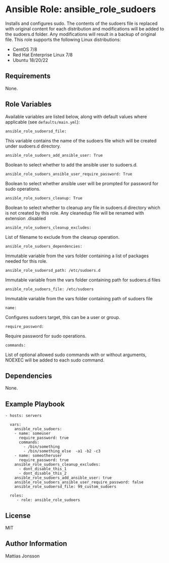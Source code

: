 Ansible Role: ansible_role_sudoers
=========

Installs and configures sudo. The contents of the sudoers file is replaced with original content for each distribution and modifications will be added to the sudoers.d folder. Any modifications will result in a backup of original file. This role supports the following Linux distributions:

<ul>
<li>CentOS 7/8
<li>Red Hat Enterprise Linux 7/8
<li>Ubuntu 18/20/22
</ul>

Requirements
------------

None.

Role Variables
--------------

Available variables are listed below, along with default values where applicable (see `defaults/main.yml`):

    ansible_role_sudoersd_file:

This variable contains the name of the sudoers file which will be created under sudoers.d directory.


    ansible_role_sudoers_add_ansible_user: True

Boolean to select whether to add the ansible user to sudoers.d.

    ansible_role_sudoers_ansible_user_require_password: True

Boolean to select whether ansible user will be prompted for password for sudo operations.

    ansible_role_sudoers_cleanup: True

Boolean to select whether to cleanup any file in sudoers.d directory which is not created by this role. Any cleanedup file will be renamed with extension .disabled

    ansible_role_sudoers_cleanup_excludes:

List of filename to exclude from the cleanup operation.

    ansible_role_sudoers_dependencies:

Immutable variable from the vars folder containing a list of packages needed for this role.

    ansible_role_sudoersd_path: /etc/sudoers.d

Immutable variable from the vars folder containing path for sudoers.d files

    ansible_role_sudoers_file: /etc/sudoers

Immutable variable from the vars folder containing path of sudoers file

    name:

Configures sudoers target, this can be a user or group.

    require_password:

Require password for sudo operations.

    commands:

List of optional allowed sudo commands with or without arguments, NOEXEC will be added to each sudo command.


Dependencies
------------

None.

Example Playbook
----------------


    - hosts: servers

      vars:
        ansible_role_sudoers:
        - name: someuser
          require_password: true
          commands: 
            - /bin/something
            - /bin/something_else  -a1 -b2 -c3
        - name: someotheruser
          require_password: true
        ansible_role_sudoers_cleanup_excludes:
          - dont_disable_this_1
          - dont_disable_this_2
        ansible_role_sudoers_add_ansible_user: true
        ansible_role_sudoers_ansible_user_require_password: false
        ansible_role_sudoersd_file: 99_custom_sudoers

      roles:
         - role: ansible_role_sudoers

License
-------

MIT

Author Information
------------------

Mattias Jonsson